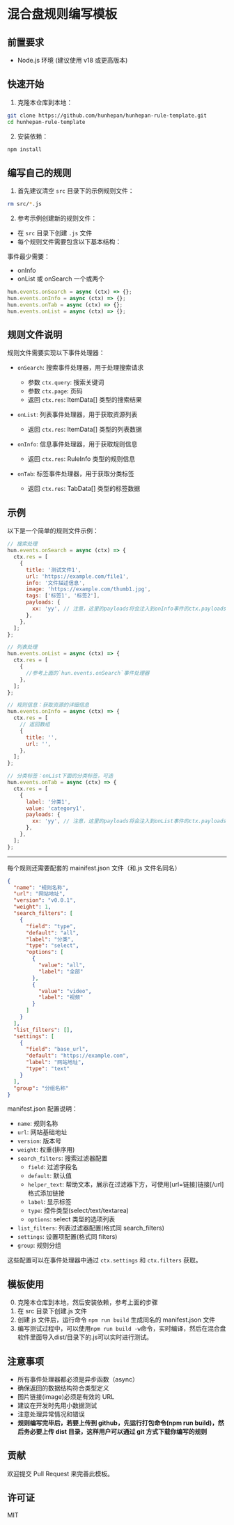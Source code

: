 # 混合盘规则编写模板

## 前置要求

- Node.js 环境 (建议使用 v18 或更高版本)

## 快速开始

1. 克隆本仓库到本地：

```bash
git clone https://github.com/hunhepan/hunhepan-rule-template.git
cd hunhepan-rule-template
```

2. 安装依赖：

```bash
npm install
```

## 编写自己的规则

1. 首先建议清空 `src` 目录下的示例规则文件：

```bash
rm src/*.js
```

2. 参考示例创建新的规则文件：

- 在 `src` 目录下创建 `.js` 文件
- 每个规则文件需要包含以下基本结构：

事件最少需要：
- onInfo
- onList 或 onSearch 一个或两个

```javascript
hun.events.onSearch = async (ctx) => {};
hun.events.onInfo = async (ctx) => {};
hun.events.onTab = async (ctx) => {};
hun.events.onList = async (ctx) => {};
```

## 规则文件说明

规则文件需要实现以下事件处理器：

- `onSearch`: 搜索事件处理器，用于处理搜索请求

  - 参数 `ctx.query`: 搜索关键词
  - 参数 `ctx.page`: 页码
  - 返回 `ctx.res`: ItemData[] 类型的搜索结果

- `onList`: 列表事件处理器，用于获取资源列表

  - 返回 `ctx.res`: ItemData[] 类型的列表数据

- `onInfo`: 信息事件处理器，用于获取规则信息

  - 返回 `ctx.res`: RuleInfo 类型的规则信息

- `onTab`: 标签事件处理器，用于获取分类标签
  - 返回 `ctx.res`: TabData[] 类型的标签数据

## 示例

以下是一个简单的规则文件示例：

```javascript
// 搜索处理
hun.events.onSearch = async (ctx) => {
  ctx.res = [
    {
      title: '测试文件1',
      url: 'https://example.com/file1',
      info: '文件描述信息',
      image: 'https://example.com/thumb1.jpg',
      tags: ['标签1', '标签2'],
      payloads: {
        xx: 'yy', // 注意，这里的payloads将会注入到onInfo事件的ctx.payloads中，你可以在onInfo事件中使用
      },
    },
  ];
};

// 列表处理
hun.events.onList = async (ctx) => {
  ctx.res = [
    {
      //参考上面的`hun.events.onSearch`事件处理器
    },
  ];
};

// 规则信息：获取资源的详细信息
hun.events.onInfo = async (ctx) => {
  ctx.res = [
    // 返回数组
    {
      title: '',
      url: '',
    },
  ];
};

// 分类标签：onList下面的分类标签，可选
hun.events.onTab = async (ctx) => {
  ctx.res = [
    {
      label: '分类1',
      value: 'category1',
      payloads: {
        xx: 'yy', // 注意，这里的payloads将会注入到onList事件的ctx.payloads中，你可以在onList事件中使用
      },
    },
  ];
};
```

---

每个规则还需要配套的 mainifest.json 文件（和.js 文件名同名）

```json
{
  "name": "规则名称",
  "url": "网站地址",
  "version": "v0.0.1",
  "weight": 1,
  "search_filters": [
    {
      "field": "type",
      "default": "all",
      "label": "分类",
      "type": "select",
      "options": [
        {
          "value": "all",
          "label": "全部"
        },
        {
          "value": "video",
          "label": "视频"
        }
      ]
    }
  ],
  "list_filters": [],
  "settings": [
    {
      "field": "base_url",
      "default": "https://example.com",
      "label": "网站地址",
      "type": "text"
    }
  ],
  "group": "分组名称"
}
```

manifest.json 配置说明：

- `name`: 规则名称
- `url`: 网站基础地址
- `version`: 版本号
- `weight`: 权重(排序用)
- `search_filters`: 搜索过滤器配置
  - `field`: 过滤字段名
  - `default`: 默认值
  - `helper_text`: 帮助文本，展示在过滤器下方，可使用[url=链接]链接[/url]格式添加链接
  - `label`: 显示标签
  - `type`: 控件类型(select/text/textarea)
  - `options`: select 类型的选项列表
- `list_filters`: 列表过滤器配置(格式同 search_filters)
- `settings`: 设置项配置(格式同 filters)
- `group`: 规则分组

这些配置可以在事件处理器中通过 `ctx.settings` 和 `ctx.filters` 获取。

## 模板使用

0. 克隆本仓库到本地，然后安装依赖，参考上面的步骤
1. 在 src 目录下创建.js 文件
2. 创建 js 文件后，运行命令 `npm run build` 生成同名的 manifest.json 文件
3. 编写测试过程中，可以使用`npm run build -w`命令，实时编译，然后在混合盘软件里面导入dist/目录下的.js可以实时进行测试。

## 注意事项

- 所有事件处理器都必须是异步函数（async）
- 确保返回的数据结构符合类型定义
- 图片链接(image)必须是有效的 URL
- 建议在开发时先用小数据测试
- 注意处理异常情况和错误
- **规则编写完毕后，若要上传到 github，先运行打包命令(npm run build)，然后务必要上传 dist 目录，这样用户可以通过 git 方式下载你编写的规则**

## 贡献

欢迎提交 Pull Request 来完善此模板。

## 许可证

MIT
